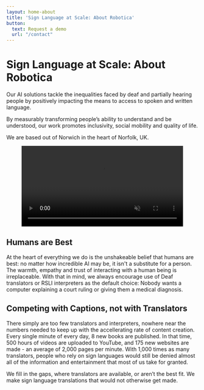 ```yaml
---
layout: home-about
title: 'Sign Language at Scale: About Robotica'
button: 
  text: Request a demo
  url: "/contact"
---
```

# Sign Language at Scale: About Robotica

Our AI solutions tackle the inequalities faced by deaf and partially hearing people by positively impacting the means to access to spoken and written language.

By measurably transforming people’s ability to understand and be understood, our work promotes inclusivity, social mobility and quality of life.

We are based out of Norwich in the heart of Norfolk, UK.

<div class="container">
  <figure id="videoContainer" data-fullscreen="false">
    <video
      volume="0.0"
      width="100%"
      id="video"
      preload="auto"
      disablePictureInPicture
      controlslist="nodownload"
      autoplay
      muted
      loop
    >
      <source
        src="https://cdn.api.video/vod/vi4DWPQppZSA6kNRsRrttMLW/mp4/1080/source.mp4"
        type="video/mp4"
        aria-labelledby="title"
        aria-describedby="transcript"
      >
      <iframe src="https://embed.api.video/vod/vi4DWPQppZSA6kNRsRrttMLW" width="10%" height="100%" frameborder="0" scrolling="no" allowfullscreen="true">
      </iframe>
    </video>
  </figure>
</div>

## Humans are Best

At the heart of everything we do is the unshakeable belief that humans are best: no matter how incredible AI may be, it isn't a substitute for a person.  The warmth, empathy and trust of interacting with a human being is irreplaceable.  With that in mind, we always encourage use of Deaf translators or RSLI interpreters as the default choice:  Nobody wants a computer explaining a court ruling or giving them a medical diagnosis.

## Competing with Captions, not with Translators

There simply are too few translators and interpreters, nowhere near the numbers needed to keep up with the accellerating rate of content creation.  Every single minute of every day, 8 new books are published.  In that time, 500 hours of videos are uploaded to YouTube, and 175 new websites are made - an average of 2,000 pages per minute.  With 1,000 times as many translators, people who rely on sign languages would still be denied almost all of the information and entertainment that most of us take for granted.

We fill in the gaps, where translators are available, or aren’t the best fit.  We make sign language translations that would not otherwise get made.  
